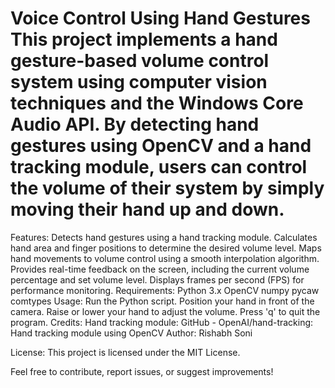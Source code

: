 # Voice Control Using Hand Gestures This project implements a hand gesture-based volume control system using computer vision techniques and the Windows Core Audio API. By detecting hand gestures using OpenCV and a hand tracking module, users can control the volume of their system by simply moving their hand up and down.

Features:
Detects hand gestures using a hand tracking module.
Calculates hand area and finger positions to determine the desired volume level.
Maps hand movements to volume control using a smooth interpolation algorithm.
Provides real-time feedback on the screen, including the current volume percentage and set volume level.
Displays frames per second (FPS) for performance monitoring.
Requirements:
Python 3.x
OpenCV
numpy
pycaw
comtypes
Usage:
Run the Python script.
Position your hand in front of the camera.
Raise or lower your hand to adjust the volume.
Press 'q' to quit the program.
Credits:
Hand tracking module: GitHub - OpenAI/hand-tracking: Hand tracking module using OpenCV
Author:
Rishabh Soni

License:
This project is licensed under the MIT License.

Feel free to contribute, report issues, or suggest improvements!
